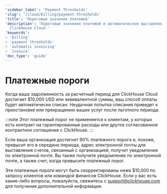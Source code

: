 ```yaml
---
'sidebar_label': 'Payment Thresholds'
'slug': '/cloud/billing/payment-thresholds'
'title': 'Пороговые значения платежей'
'description': 'Пороговые значения платежей и автоматическое выставление счетов для
  ClickHouse Cloud.'
'keywords':
- 'billing'
- 'payment thresholds'
- 'automatic invoicing'
- 'invoice'
'doc_type': 'guide'
---
```

# Платежные пороги

Когда ваша задолженность за расчетный период для ClickHouse Cloud достигает $10,000 USD или эквивалентной суммы, ваш способ оплаты будет автоматически списан. Неудачная попытка списания приведет к приостановке или прекращению ваших услуг после льготного периода.

:::note
Этот платежный порог не применяется к клиентам, у которых есть контракт на гарантированные расходы или другое согласованное контрактное соглашение с ClickHouse.
:::

Если ваша организация достигнет 90% платежного порога и, похоже, превысит его в середине периода, адрес электронной почты для выставления счетов, связанный с организацией, получит уведомление по электронной почте. Вы также получите уведомление по электронной почте, а также счет, когда превысите платежный порог.

Эти платежные пороги могут быть скорректированы ниже $10,000 по запросу клиентов или командой финансов ClickHouse. Если у вас есть какие-либо вопросы, пожалуйста, свяжитесь с support@clickhouse.com для получения дополнительной информации.